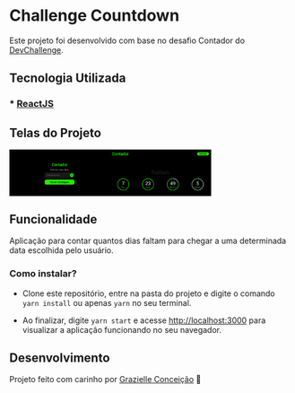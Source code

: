 # Challenge Countdown

Este projeto foi desenvolvido com base no desafio Contador do [DevChallenge](https://www.devchallenge.com.br/c).

## Tecnologia Utilizada
### * [ReactJS](https://reactjs.org/)

## Telas do Projeto
<div style="display: flex; flex-direction: row; flex-wrap: wrap">
    <img src="./images/index.png" width="180" />
    <img src="./images/countdown.png" width="180" />
</div>

## Funcionalidade
Aplicação para contar quantos dias faltam para chegar a uma determinada data escolhida pelo usuário.

### Como instalar?
* Clone este repositório, entre na pasta do projeto e digite o comando ``yarn install`` ou apenas ``yarn`` no seu terminal. 

* Ao finalizar, digite ``yarn start`` e acesse [http://localhost:3000](http://localhost:3000) para visualizar a aplicação funcionando no seu navegador.

## Desenvolvimento
Projeto feito com carinho por [Grazielle Conceição](https://github.com/grazielleanna) 🚀